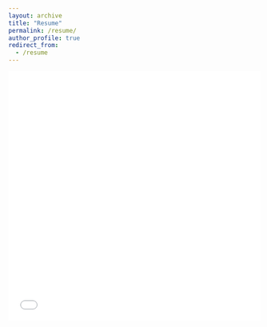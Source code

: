 ```yaml
---
layout: archive
title: "Resume"
permalink: /resume/
author_profile: true
redirect_from:
  - /resume
---
```


<iframe src="../files/resumehaleybragg.pdf" width="100%" height="500" frameborder="no" border="0" marginwidth="0" marginheight="0"></iframe>

